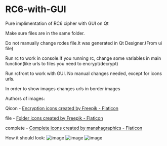 # RC6-with-GUI
Pure implimentation of RC6 cipher with GUI on Qt 

Make sure files are in the same folder. 

Do not manually change rcdes file.It was generated in Qt Designer.(From ui file)

Run rc to work in console.If you running rc, change some variables in main function(like urls to files you need to encrypt/decrypt) 

Run rcfront to work with GUI. No manual changes needed, except for icons urls. 

In order to show images changes urls in border images

Authors of images:

Qicon -  <a href="https://www.flaticon.com/free-icons/encryption" title="encryption icons">Encryption icons created by Freepik - Flaticon</a>

file  - <a href="https://www.flaticon.com/free-icons/folder" title="folder icons">Folder icons created by Freepik - Flaticon</a>

complete  -  <a href="https://www.flaticon.com/free-icons/complete" title="complete icons">Complete icons created by manshagraphics - Flaticon</a>

How it should look:
![image](https://user-images.githubusercontent.com/113096319/208264789-9dba8f5e-dee4-475c-9c21-a08800cb5984.png)
![image](https://user-images.githubusercontent.com/113096319/208264879-ea3b0835-f9a5-42bc-8810-5aef0db47bde.png)
![image](https://user-images.githubusercontent.com/113096319/208264927-3476be6e-e9dd-43c5-beaf-ab8c31cc916d.png)
